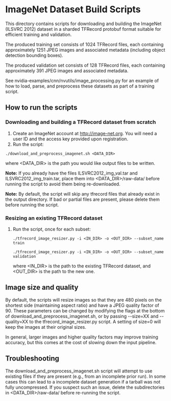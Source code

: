 
# ImageNet Dataset Build Scripts

This directory contains scripts for downloading and building the ImageNet
(ILSVRC 2012) dataset in a sharded TFRecord protobuf format suitable for
efficient training and validation.

The produced training set consists of 1024 TFRecord files, each containing
approximately 1251 JPEG images and associated metadata (including object
detection bounding boxes).

The produced validation set consists of 128 TFRecord files, each containing
approximately 391 JPEG images and associated metadata.

See nvidia-examples/cnn/nvutils/image_processing.py for an example of how to
load, parse, and preprocess these datasets as part of a training script.

## How to run the scripts

### Downloading and building a TFRecord dataset from scratch

1. Create an ImageNet account at http://image-net.org. You will need a user ID
   and the access key provided upon registration.
2. Run the script:

  `./download_and_preprocess_imagenet.sh <DATA_DIR>`

   where <DATA_DIR> is the path you would like output files to be written.

**Note:** If you already have the files ILSVRC2012_img_val.tar and
ILSVRC2012_img_train.tar, place them into <DATA_DIR>/raw-data/ before running
the script to avoid them being re-downloaded.

**Note:** By default, the script will skip any tfrecord files that already
exist in the output directory. If bad or partial files are present, please
delete them before running the script.

### Resizing an existing TFRecord dataset

1. Run the script, once for each subset:

   `./tfrecord_image_resizer.py -i <IN_DIR> -o <OUT_DIR> --subset_name train`

   `./tfrecord_image_resizer.py -i <IN_DIR> -o <OUT_DIR> --subset_name validation`

    where <IN_DIR> is the path to the existing TFRecord dataset, and <OUT_DIR>
    is the path to the new one.

## Image size and quality

By default, the scripts will resize images so that they are 480 pixels on the
shortest side (maintaining aspect ratio) and have a JPEG quality factor of 90.
These parameters can be changed by modifying the flags at the bottom of
download_and_preprocess_imagenet.sh, or by passing --size=XX and --quality=XX
to the tfrecord_image_resizer.py script. A setting of size=0 will keep the
images at their original sizes.

In general, larger images and higher quality factors may improve training
accuracy, but this comes at the cost of slowing down the input pipeline.

## Troubleshooting

The download_and_preprocess_imagenet.sh script will attempt to use existing
files if they are present (e.g., from an incomplete prior run). In some cases
this can lead to a incomplete dataset generation if a tarball was not fully
uncompressed. If you suspect such an issue, delete the subdirectories in
<DATA_DIR>/raw-data/ before re-running the script.
